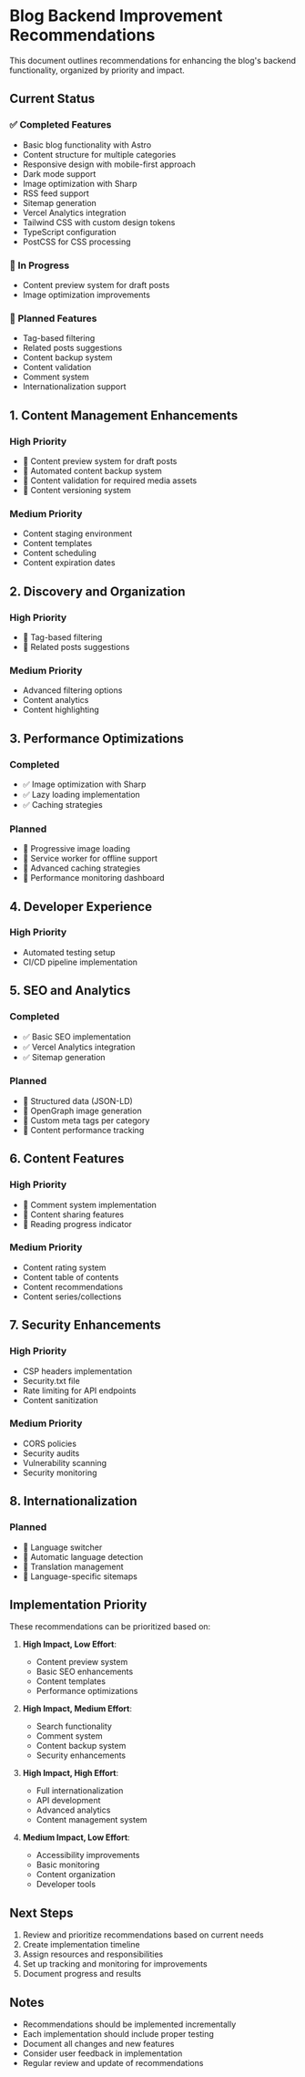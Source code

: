 # Blog Backend Improvement Recommendations

This document outlines recommendations for enhancing the blog's backend functionality, organized by priority and impact.

## Current Status

### ✅ Completed Features

- Basic blog functionality with Astro
- Content structure for multiple categories
- Responsive design with mobile-first approach
- Dark mode support
- Image optimization with Sharp
- RSS feed support
- Sitemap generation
- Vercel Analytics integration
- Tailwind CSS with custom design tokens
- TypeScript configuration
- PostCSS for CSS processing

### 🚧 In Progress

- Content preview system for draft posts
- Image optimization improvements

### 📅 Planned Features

- Tag-based filtering
- Related posts suggestions
- Content backup system
- Content validation
- Comment system
- Internationalization support

## 1. Content Management Enhancements

### High Priority

- 🚧 Content preview system for draft posts
- 📅 Automated content backup system
- 📅 Content validation for required media assets
- 📅 Content versioning system

### Medium Priority

- Content staging environment
- Content templates
- Content scheduling
- Content expiration dates

## 2. Discovery and Organization

### High Priority

- 📅 Tag-based filtering
- 📅 Related posts suggestions

### Medium Priority

- Advanced filtering options
- Content analytics
- Content highlighting

## 3. Performance Optimizations

### Completed

- ✅ Image optimization with Sharp
- ✅ Lazy loading implementation
- ✅ Caching strategies

### Planned

- 📅 Progressive image loading
- 📅 Service worker for offline support
- 📅 Advanced caching strategies
- 📅 Performance monitoring dashboard

## 4. Developer Experience

### High Priority

- Automated testing setup
- CI/CD pipeline implementation

## 5. SEO and Analytics

### Completed

- ✅ Basic SEO implementation
- ✅ Vercel Analytics integration
- ✅ Sitemap generation

### Planned

- 📅 Structured data (JSON-LD)
- 📅 OpenGraph image generation
- 📅 Custom meta tags per category
- 📅 Content performance tracking

## 6. Content Features

### High Priority

- 📅 Comment system implementation
- 📅 Content sharing features
- 📅 Reading progress indicator

### Medium Priority

- Content rating system
- Content table of contents
- Content recommendations
- Content series/collections

## 7. Security Enhancements

### High Priority

- CSP headers implementation
- Security.txt file
- Rate limiting for API endpoints
- Content sanitization

### Medium Priority

- CORS policies
- Security audits
- Vulnerability scanning
- Security monitoring

## 8. Internationalization

### Planned

- 📅 Language switcher
- 📅 Automatic language detection
- 📅 Translation management
- 📅 Language-specific sitemaps

## Implementation Priority

These recommendations can be prioritized based on:

1. **High Impact, Low Effort**:

   - Content preview system
   - Basic SEO enhancements
   - Content templates
   - Performance optimizations

2. **High Impact, Medium Effort**:

   - Search functionality
   - Comment system
   - Content backup system
   - Security enhancements

3. **High Impact, High Effort**:

   - Full internationalization
   - API development
   - Advanced analytics
   - Content management system

4. **Medium Impact, Low Effort**:
   - Accessibility improvements
   - Basic monitoring
   - Content organization
   - Developer tools

## Next Steps

1. Review and prioritize recommendations based on current needs
2. Create implementation timeline
3. Assign resources and responsibilities
4. Set up tracking and monitoring for improvements
5. Document progress and results

## Notes

- Recommendations should be implemented incrementally
- Each implementation should include proper testing
- Document all changes and new features
- Consider user feedback in implementation
- Regular review and update of recommendations

